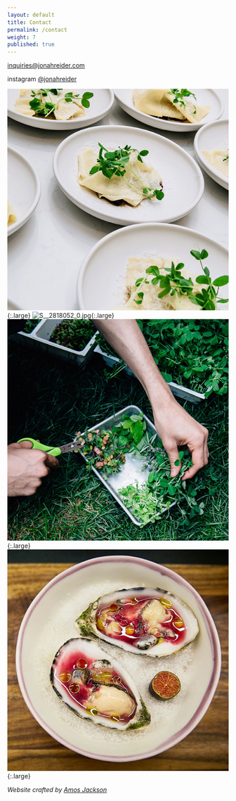 ```yaml
---
layout: default
title: Contact
permalink: /contact
weight: 7
published: true
---
```


[inquiries@jonahreider.com](mailto:inquiries@jonahreider.com)

instagram [@jonahreider](https://instagram.com/jonahreider)

![plates of pasta](images/pasta_plating.jpg){:.large}
![S__2818052_0.jpg]({{site.baseurl}}/images/S__2818052_0.jpg){:.large}
![hands harvesting greens](images/greenery.jpg){:.large}
![oysters](images/sea_food.jpg){:.large}

_Website crafted by [Amos Jackson](https://amos.im/)_
